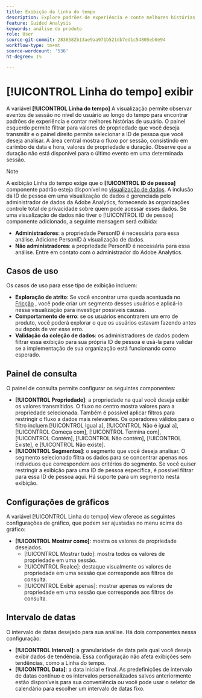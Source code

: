 ```yaml
---
title: Exibição da linha do tempo
description: Explore padrões de experiência e conte melhores histórias ao usuário.
feature: Guided Analysis
keywords: análise do produto
role: User
source-git-commit: 2836582b13ae9aa971b521db7ed1c54805eb0e94
workflow-type: tm+mt
source-wordcount: '536'
ht-degree: 1%

---
```


# [!UICONTROL Linha do tempo] exibir

A variável **[!UICONTROL Linha do tempo]** A visualização permite observar eventos de sessão no nível do usuário ao longo do tempo para encontrar padrões de experiência e contar melhores histórias de usuário. O painel esquerdo permite filtrar para valores de propriedade que você deseja transmitir e o painel direito permite selecionar a ID de pessoa que você deseja analisar. A área central mostra o fluxo por sessão, consistindo em carimbo de data e hora, valores de propriedade e duração. Observe que a duração não está disponível para o último evento em uma determinada sessão.

>[!NOTE]
>
>A exibição Linha do tempo exige que o **[!UICONTROL ID de pessoa]** componente padrão esteja disponível no [visualização de dados](/help/data-views/component-reference.md#optional). A inclusão da ID de pessoa em uma visualização de dados é gerenciada pelo administrador de dados da Adobe Analytics, fornecendo às organizações controle total de privacidade sobre quem pode acessar esses dados. Se uma visualização de dados não tiver o [!UICONTROL ID de pessoa] componente adicionado, a seguinte mensagem será exibida:

* **Administradores**: a propriedade PersonID é necessária para essa análise. Adicione PersonID à visualização de dados.
* **Não administradores**: a propriedade PersonID é necessária para essa análise. Entre em contato com o administrador do Adobe Analytics.

## Casos de uso

Os casos de uso para esse tipo de exibição incluem:

* **Exploração de atrito**: Se você encontrar uma queda acentuada no [Fricção](friction.md) , você pode criar um segmento desses usuários e aplicá-lo nessa visualização para investigar possíveis causas.
* **Comportamento de erro**: se os usuários encontrarem um erro de produto, você poderá explorar o que os usuários estavam fazendo antes ou depois de ver esse erro.
* **Validação da coleção de dados**: os administradores de dados podem filtrar essa exibição para sua própria ID de pessoa e usá-la para validar se a implementação de sua organização está funcionando como esperado.

## Painel de consulta

O painel de consulta permite configurar os seguintes componentes:

* **[!UICONTROL Propriedade]**: a propriedade na qual você deseja exibir os valores transmitidos. O fluxo no centro mostra valores para a propriedade selecionada. Também é possível aplicar filtros para restringir o fluxo a dados mais relevantes. Os operadores válidos para o filtro incluem [!UICONTROL Igual a], [!UICONTROL Não é igual a], [!UICONTROL Começa com], [!UICONTROL Termina com], [!UICONTROL Contém], [!UICONTROL Não contém], [!UICONTROL Existe], e [!UICONTROL Não existe].
* **[!UICONTROL Segmentos]**: o segmento que você deseja analisar. O segmento selecionado filtra os dados para se concentrar apenas nos indivíduos que correspondem aos critérios do segmento. Se você quiser restringir a exibição para uma ID de pessoa específica, é possível filtrar para essa ID de pessoa aqui. Há suporte para um segmento nesta exibição.

## Configurações de gráficos

A variável [!UICONTROL Linha do tempo] view oferece as seguintes configurações de gráfico, que podem ser ajustadas no menu acima do gráfico:

* **[!UICONTROL Mostrar como]**: mostra os valores de propriedade desejados.
   * [!UICONTROL Mostrar tudo]: mostra todos os valores de propriedade em uma sessão.
   * [!UICONTROL Realce]: destaque visualmente os valores de propriedade em uma sessão que corresponde aos filtros de consulta.
   * [!UICONTROL Exibir apenas]: mostrar apenas os valores de propriedade em uma sessão que corresponde aos filtros de consulta.

## Intervalo de datas

O intervalo de datas desejado para sua análise. Há dois componentes nessa configuração:

* **[!UICONTROL Interval]**: a granularidade de data pela qual você deseja exibir dados de tendência. Essa configuração não afeta exibições sem tendências, como a Linha do tempo.
* **[!UICONTROL Data]**: a data inicial e final. As predefinições de intervalo de datas contínuo e os intervalos personalizados salvos anteriormente estão disponíveis para sua conveniência ou você pode usar o seletor de calendário para escolher um intervalo de datas fixo.
